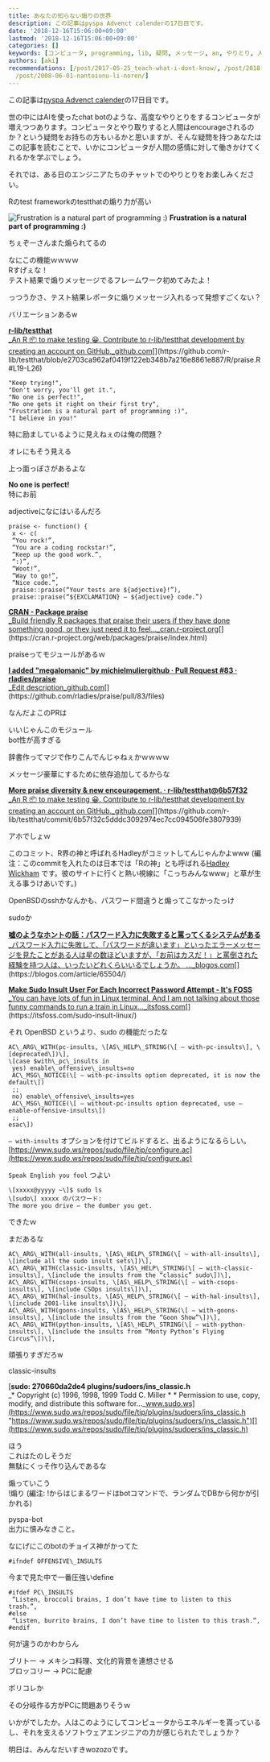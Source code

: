 ```yaml
---
title: あなたの知らない煽りの世界
description: この記事はpyspa Advenct calenderの17日目です。
date: '2018-12-16T15:06:00+09:00'
lastmod: '2018-12-16T15:06:00+09:00'
categories: []
keywords: [コンピュータ, programming, lib, 疑問, メッセージ, an, やりとり, 人間, is, pc]
authors: [aki]
recommendations: [/post/2017-05-25_teach-what-i-dont-know/, /post/2018-10-25_RISECamp------ee65c2ef0c9e/,
  /post/2008-06-01-nantoiunu-li-noren/]
---
```


この記事は[pyspa Advenct calender](https://adventar.org/calendars/3018)の17日目です。

世の中にはAIを使ったchat botのような、高度なやりとりをするコンピュータが増えつつあります。コンピュータとやり取りすると人間はencourageされるのか？という疑問をお持ちの方もいるかと思いますが、そんな疑問を持つあなたはこの記事を読むことで、いかにコンピュータが人間の感情に対して働きかけてくれるかを学ぶでしょう。

それでは、ある日のエンジニアたちのチャットでのやりとりをお楽しみください。

Rのtest frameworkのtestthatの煽り力が高い

![**Frustration is a natural part of programming :)**](/img/1__PGBQH3d34YhCCfZ7XtTjSg.png)
**Frustration is a natural part of programming :)**

ちぇぞーさんまた煽られてるの

なにこの機能ｗｗｗｗ  
Rすげぇな！  
テスト結果で煽りメッセージでるフレームワーク初めてみたよ！

っつうかさ、テスト結果レポータに煽りメッセージ入れるって発想すごくない？

バリエーションあるw

[**r-lib/testthat**  
_An R 📦 to make testing 😀. Contribute to r-lib/testthat development by creating an account on GitHub._github.com](https://github.com/r-lib/testthat/blob/e2703ca962af0419f122eb348b7a216e8861e887/R/praise.R#L19-L26 "https://github.com/r-lib/testthat/blob/e2703ca962af0419f122eb348b7a216e8861e887/R/praise.R#L19-L26")[](https://github.com/r-lib/testthat/blob/e2703ca962af0419f122eb348b7a216e8861e887/R/praise.R#L19-L26)

```
"Keep trying!",  
"Don't worry, you'll get it.",  
"No one is perfect!",  
"No one gets it right on their first try",  
"Frustration is a natural part of programming :)",  
"I believe in you!"
```

特に励ましているように見えねぇのは俺の問題？

オレにもそう見える

上っ面っぽさがあるよな

**No one is perfect!**  
特にお前

adjectiveになにはいるんだろ

```
praise <- function() {  
 x <- c(  
 “You rock!”,  
 “You are a coding rockstar!”,  
 “Keep up the good work.”,  
 “:)”,  
 “Woot!”,  
 “Way to go!”,  
 “Nice code.”,  
 praise::praise(“Your tests are ${adjective}!”),  
 praise::praise(“${EXCLAMATION} — ${adjective} code.”)
```

[**CRAN - Package praise**  
_Build friendly R packages that praise their users if they have done something good, or they just need it to feel…_cran.r-project.org](https://cran.r-project.org/web/packages/praise/index.html "https://cran.r-project.org/web/packages/praise/index.html")[](https://cran.r-project.org/web/packages/praise/index.html)

praiseってモジュールがあるｗ

[**I added "megalomanic" by michielmuliergithub · Pull Request #83 · rladies/praise**  
_Edit description_github.com](https://github.com/rladies/praise/pull/83/files "https://github.com/rladies/praise/pull/83/files")[](https://github.com/rladies/praise/pull/83/files)

なんだよこのPRは

いいじゃんこのモジュール  
bot性が高すぎる

辞書作ってマジで作りこんでんじゃねぇかｗｗｗｗ

メッセージ豪華にするために依存追加してるからな

[**More praise diversity & new encouragement. · r-lib/testthat@6b57f32**  
_An R 📦 to make testing 😀. Contribute to r-lib/testthat development by creating an account on GitHub._github.com](https://github.com/r-lib/testthat/commit/6b57f32c5dddc3092974ec7cc094506fe3807939 "https://github.com/r-lib/testthat/commit/6b57f32c5dddc3092974ec7cc094506fe3807939")[](https://github.com/r-lib/testthat/commit/6b57f32c5dddc3092974ec7cc094506fe3807939)

アホでしょｗ

このコミット、R界の神と呼ばれるHadleyがコミットしてんじゃんかよwww (編注：このcommitを入れたのは日本では「Rの神」とも呼ばれる[Hadley Wickham](http://hadley.nz/) です。彼のサイトに行くと熱い視線に「こっちみんなwww」と草が生える事うけあいです。)

OpenBSDのsshかなんかも、パスワード間違うと煽ってこなかったっけ

sudoか

[**嘘のようなホントの話：パスワード入力に失敗すると罵ってくるシステムがある**  
_パスワード入力に失敗して、「パスワードが違います」といったエラーメッセージを見たことがある人は星の数ほどいますが、「お前はカスだ！」と罵倒された経験を持つ人は、いったいどれくらいいるでしょうか。 ..._blogos.com](https://blogos.com/article/65504/ "https://blogos.com/article/65504/")[](https://blogos.com/article/65504/)

[**Make Sudo Insult User For Each Incorrect Password Attempt - It's FOSS**  
_You can have lots of fun in Linux terminal. And I am not talking about those funny commands to run a train in Linux…_itsfoss.com](https://itsfoss.com/sudo-insult-linux/ "https://itsfoss.com/sudo-insult-linux/")[](https://itsfoss.com/sudo-insult-linux/)

それ OpenBSD というより、sudo の機能だったな

```
AC\_ARG\_WITH(pc-insults, \[AS\_HELP\_STRING(\[ — with-pc-insults\], \[deprecated\])\],  
\[case $with\_pc\_insults in  
 yes) enable\_offensive\_insults=no  
 AC\_MSG\_NOTICE(\[ — with-pc-insults option deprecated, it is now the default\])  
 ;;  
 no) enable\_offensive\_insults=yes  
 AC\_MSG\_NOTICE(\[ — without-pc-insults option deprecated, use — enable-offensive-insults\])  
 ;;  
esac\])
```

`— with-insults` オプションを付けてビルドすると、出るようになるらしい。  
[https://www.sudo.ws/repos/sudo/file/tip/configure.ac](https://www.sudo.ws/repos/sudo/file/tip/configure.ac)

`Speak English you fool` つよい

```
\[xxxxx@yyyyy ~\]$ sudo ls  
\[sudo\] xxxxx のパスワード:  
The more you drive — the dumber you get.
```

できたｗ

まだあるな

```
AC\_ARG\_WITH(all-insults, \[AS\_HELP\_STRING(\[ — with-all-insults\], \[include all the sudo insult sets\])\],  
AC\_ARG\_WITH(classic-insults, \[AS\_HELP\_STRING(\[ — with-classic-insults\], \[include the insults from the “classic” sudo\])\],  
AC\_ARG\_WITH(csops-insults, \[AS\_HELP\_STRING(\[ — with-csops-insults\], \[include CSOps insults\])\],  
AC\_ARG\_WITH(hal-insults, \[AS\_HELP\_STRING(\[ — with-hal-insults\], \[include 2001-like insults\])\],  
AC\_ARG\_WITH(goons-insults, \[AS\_HELP\_STRING(\[ — with-goons-insults\], \[include the insults from the “Goon Show”\])\],  
AC\_ARG\_WITH(python-insults, \[AS\_HELP\_STRING(\[ — with-python-insults\], \[include the insults from “Monty Python’s Flying Circus”\])\],
```

頑張りすぎだろw

classic-insults

[**sudo: 270660da2de4 plugins/sudoers/ins\_classic.h**  
_\* Copyright (c) 1996, 1998, 1999 Todd C. Miller \* \* Permission to use, copy, modify, and distribute this software for…_www.sudo.ws](https://www.sudo.ws/repos/sudo/file/tip/plugins/sudoers/ins_classic.h "https://www.sudo.ws/repos/sudo/file/tip/plugins/sudoers/ins_classic.h")[](https://www.sudo.ws/repos/sudo/file/tip/plugins/sudoers/ins_classic.h)

ほう  
これはたのしそうだ  
無駄にくっそ作り込んであるな

煽っていこう  
!煽り (編注: !からはじまるワードはbotコマンドで、ランダムでDBから何かが引かれる)

pyspa-bot  
出力に慎みなきこと。

なにげにこのbotのチョイス神がかってた

```
#ifndef OFFENSIVE\_INSULTS
```

今まで見た中で一番圧強いdefine

```
#ifdef PC\_INSULTS  
 “Listen, broccoli brains, I don’t have time to listen to this trash.”,  
#else  
 “Listen, burrito brains, I don’t have time to listen to this trash.”,  
#endif
```

何が違うのかわからん

ブリトー → メキシコ料理、文化的背景を連想させる  
ブロッコリー → PCに配慮

ポリコレか

その分岐作る方がPCに問題ありそうｗ

いかがでしたか。人はこのようにしてコンピュータからエネルギーを貰っているし、それを支えるソフトウェアエンジニアの力が感じられたでしょうか？

明日は、みんなだいすきwozozoです。